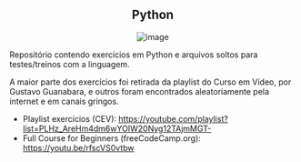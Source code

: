 <div align=center>
<h2>Python</h2>

![image](https://user-images.githubusercontent.com/59957939/163294759-62af81c4-b14b-4491-9180-d9a7dfdf9b9e.png)
  </div>

Repositório contendo exercícios em Python e arquivos soltos para testes/treinos com a linguagem.

A maior parte dos exercícios foi retirada da playlist do Curso em Vídeo, por Gustavo Guanabara, e outros foram encontrados aleatoriamente pela internet e em canais gringos.

- Playlist exercícios (CEV): https://youtube.com/playlist?list=PLHz_AreHm4dm6wYOIW20Nyg12TAjmMGT-
- Full Course for Beginners (freeCodeCamp.org): https://youtu.be/rfscVS0vtbw
